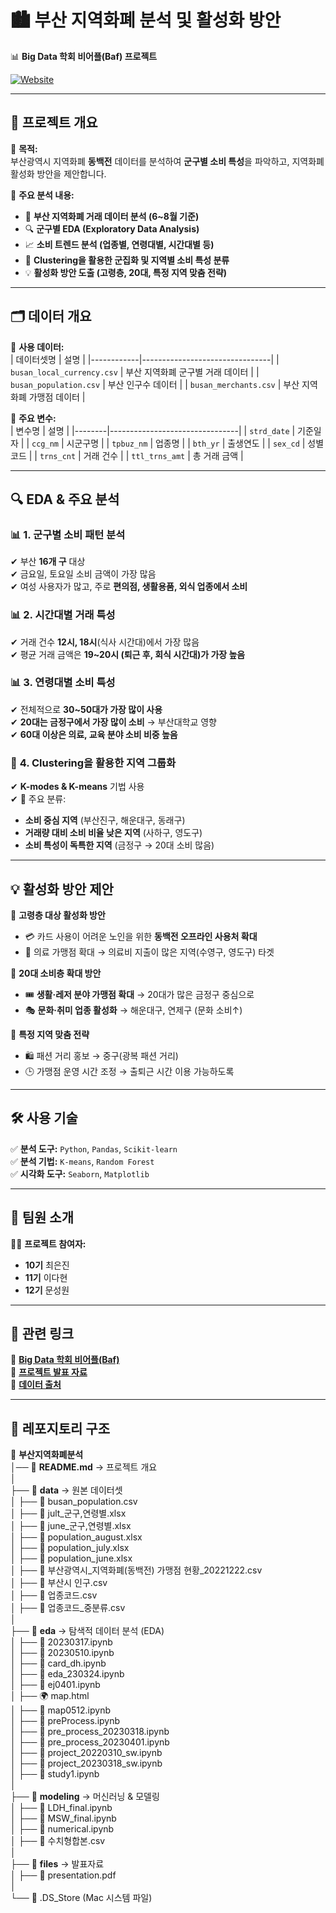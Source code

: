 # 🏙️ 부산 지역화폐 분석 및 활성화 방안  
📊 **Big Data 학회 비어플(Baf) 프로젝트**  

[![Website](https://img.shields.io/badge/Visit%20Baf-Website-blue?style=for-the-badge&logo=google-chrome&logoColor=white)](https://www.dgubaf.com/)  

---

## 📌 프로젝트 개요  
📍 **목적:**  
부산광역시 지역화폐 **동백전** 데이터를 분석하여 **군구별 소비 특성**을 파악하고, 지역화폐 활성화 방안을 제안합니다.  

📍 **주요 분석 내용:**  
- 🏢 **부산 지역화폐 거래 데이터 분석 (6~8월 기준)**
- 🔍 **군구별 EDA (Exploratory Data Analysis)**
- 📈 **소비 트렌드 분석 (업종별, 연령대별, 시간대별 등)**
- 🤖 **Clustering을 활용한 군집화 및 지역별 소비 특성 분류**
- 💡 **활성화 방안 도출 (고령층, 20대, 특정 지역 맞춤 전략)**  

---

## 🗂️ 데이터 개요  

📍 **사용 데이터:**  
| 데이터셋명 | 설명 |
|------------|--------------------------------|
| `busan_local_currency.csv` | 부산 지역화폐 군구별 거래 데이터 |
| `busan_population.csv` | 부산 인구수 데이터 |
| `busan_merchants.csv` | 부산 지역화폐 가맹점 데이터 |

📍 **주요 변수:**  
| 변수명 | 설명 |
|--------|--------------------------------|
| `strd_date` | 기준일자 |
| `ccg_nm` | 시군구명 |
| `tpbuz_nm` | 업종명 |
| `bth_yr` | 출생연도 |
| `sex_cd` | 성별 코드 |
| `trns_cnt` | 거래 건수 |
| `ttl_trns_amt` | 총 거래 금액 |

---

## 🔍 **EDA & 주요 분석**  

### 📊 **1. 군구별 소비 패턴 분석**  
✔ 부산 **16개 구** 대상  
✔ 금요일, 토요일 소비 금액이 가장 많음  
✔ 여성 사용자가 많고, 주로 **편의점, 생활용품, 외식 업종에서 소비**  

### 📊 **2. 시간대별 거래 특성**  
✔ 거래 건수 **12시, 18시**(식사 시간대)에서 가장 많음  
✔ 평균 거래 금액은 **19~20시 (퇴근 후, 회식 시간대)가 가장 높음**  

### 📊 **3. 연령대별 소비 특성**  
✔ 전체적으로 **30~50대가 가장 많이 사용**  
✔ **20대는 금정구에서 가장 많이 소비** → 부산대학교 영향  
✔ **60대 이상은 의료, 교육 분야 소비 비중 높음**  

### 🤖 **4. Clustering을 활용한 지역 그룹화**  
✔ **K-modes & K-means** 기법 사용  
✔ 📌 주요 분류:  
  - **소비 중심 지역** (부산진구, 해운대구, 동래구)  
  - **거래량 대비 소비 비율 낮은 지역** (사하구, 영도구)  
  - **소비 특성이 독특한 지역** (금정구 → 20대 소비 많음)  

---

## 💡 **활성화 방안 제안**  

🔹 **고령층 대상 활성화 방안**  
- 💳 카드 사용이 어려운 노인을 위한 **동백전 오프라인 사용처 확대**  
- 🏥 의료 가맹점 확대 → 의료비 지출이 많은 지역(수영구, 영도구) 타겟  

🔹 **20대 소비층 확대 방안**  
- 🎟 **생활·레저 분야 가맹점 확대** → 20대가 많은 금정구 중심으로  
- 🎭 **문화·취미 업종 활성화** → 해운대구, 연제구 (문화 소비↑)  

🔹 **특정 지역 맞춤 전략**  
- 🛍 패션 거리 홍보 → 중구(광복 패션 거리)  
- 🕒 가맹점 운영 시간 조정 → 출퇴근 시간 이용 가능하도록  

---

## 🛠️ 사용 기술  
✅ **분석 도구:** `Python`, `Pandas`, `Scikit-learn`  
✅ **분석 기법:** `K-means`, `Random Forest`  
✅ **시각화 도구:** `Seaborn`, `Matplotlib`

---

## 📜 팀원 소개  
👨‍💻 **프로젝트 참여자:**  
- **10기** 최은진  
- **11기** 이다현  
- **12기** 문성원  

---

## 📎 관련 링크  
🔗 **[Big Data 학회 비어플(Baf)](https://www.dgubaf.com/)**  
🔗 **[프로젝트 발표 자료](docs/presentation.pdf)**  
🔗 **[데이터 출처](https://www.data.go.kr/)**  

---

## 📌 레포지토리 구조  

📂 **부산지역화폐분석**  
│── 📄 **README.md**  → 프로젝트 개요  
│  
├── 📂 **data**  → 원본 데이터셋  
│   ├── 📄 busan_population.csv  
│   ├── 📄 jult_군구,연령별.xlsx  
│   ├── 📄 june_군구,연령별.xlsx  
│   ├── 📄 population_august.xlsx  
│   ├── 📄 population_july.xlsx  
│   ├── 📄 population_june.xlsx  
│   ├── 📄 부산광역시_지역화폐(동백전) 가맹점 현황_20221222.csv  
│   ├── 📄 부산시 인구.csv  
│   ├── 📄 업종코드.csv  
│   ├── 📄 업종코드_중분류.csv  
│  
├── 📂 **eda**  → 탐색적 데이터 분석 (EDA)  
│   ├── 📄 20230317.ipynb  
│   ├── 📄 20230510.ipynb  
│   ├── 📄 card_dh.ipynb  
│   ├── 📄 eda_230324.ipynb  
│   ├── 📄 ej0401.ipynb  
│   ├── 🌍 map.html  
│   ├── 📄 map0512.ipynb  
│   ├── 📄 preProcess.ipynb  
│   ├── 📄 pre_process_20230318.ipynb  
│   ├── 📄 pre_process_20230401.ipynb  
│   ├── 📄 project_20220310_sw.ipynb  
│   ├── 📄 project_20230318_sw.ipynb  
│   ├── 📄 study1.ipynb  
│  
├── 📂 **modeling**  → 머신러닝 & 모델링  
│   ├── 📄 LDH_final.ipynb  
│   ├── 📄 MSW_final.ipynb  
│   ├── 📄 numerical.ipynb  
│   ├── 📄 수치형합본.csv  
│  
├── 📂 **files**  → 발표자료  
│   ├── 📄 presentation.pdf  
│  
└── 📄 .DS_Store (Mac 시스템 파일)
